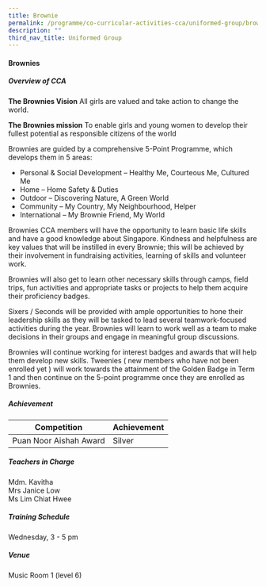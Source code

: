 ```yaml
---
title: Brownie
permalink: /programme/co-curricular-activities-cca/uniformed-group/brownie/
description: ""
third_nav_title: Uniformed Group
---
```

#### **Brownies**

##### **Overview of CCA**
		 
**The Brownies Vision**
All girls are valued and take action to change the world.

**The Brownies mission**
To enable girls and young women to develop their fullest potential as responsible citizens of the world

Brownies are guided by a comprehensive 5-Point Programme, which develops them in 5 areas:
* Personal & Social Development – Healthy Me, Courteous Me, Cultured Me
* Home – Home Safety & Duties
* Outdoor – Discovering Nature, A Green World
* Community – My Country, My Neighbourhood, Helper
* International – My Brownie Friend, My World

Brownies CCA members will have the opportunity to learn basic life skills and have a good knowledge about Singapore.  Kindness and helpfulness are key values that will be instilled in every Brownie; this will be achieved by their involvement in fundraising activities, learning of skills and volunteer work.  

Brownies will also get to learn other necessary skills through camps, field trips, fun activities and appropriate tasks or projects to help them acquire their proficiency badges.  

Sixers / Seconds will be provided with ample opportunities to hone their leadership skills as they will be tasked to lead several teamwork-focused activities during the year.  Brownies will learn to work well as a team to make decisions in their groups and engage in meaningful group discussions.

Brownies will continue working for interest badges and awards that will help them develop new skills. Tweenies ( new members who have not been enrolled yet ) will work towards the attainment of the Golden Badge in Term 1 and then continue on the 5-point programme once they are enrolled as Brownies.

##### **Achievement**

|Competition	|Achievement|
|------|------|
|Puan Noor Aishah Award	|Silver|

##### **Teachers in Charge**

Mdm. Kavitha<br>
Mrs Janice Low <br>
Ms Lim Chiat Hwee

##### **Training Schedule**
Wednesday, 3 - 5 pm

##### **Venue**

Music Room 1 (level 6)